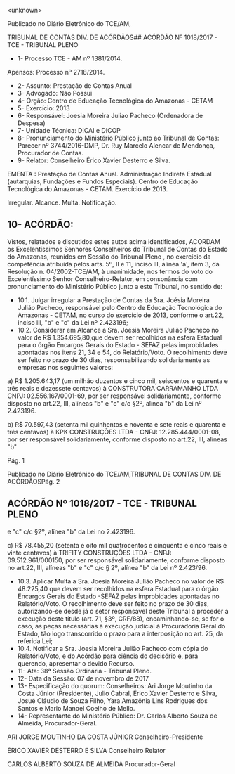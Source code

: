 &lt;unknown&gt;

Publicado  no  Diário Eletrônico do TCE/AM,

TRIBUNAL DE CONTAS DIV. DE  ACÓRDÃOS## ACÓRDÃO Nº 1018/2017 - TCE - TRIBUNAL PLENO

- 1- Processo TCE - AM nº 1381/2014.

Apensos: Processo nº  2718/2014.

- 2- Assunto: Prestação de Contas Anual
- 3- Advogado: Não Possui
- 4- Órgão: Centro de Educação Tecnológica do Amazonas - CETAM
- 5- Exercício: 2013
- 6- Responsável: Joesia Moreira Juliao Pacheco (Ordenadora de Despesa)
- 7- Unidade Técnica: DICAI e DICOP
- 8- Pronunciamento  do Ministério  Público  junto  ao Tribunal  de Contas: Parecer  nº 3744/2016-DMP, Dr. Ruy Marcelo Alencar de Mendonça, Procurador de Contas.
- 9- Relator: Conselheiro Érico Xavier Desterro e Silva.

EMENTA : Prestação de Contas Anual. Administração Indireta Estadual (autarquias, Fundações e Fundos Especiais). Centro de Educação  Tecnológica  do  Amazonas  -  CETAM. Exercício de 2013.

Irregular. Alcance. Multa. Notificação.

## 10-  ACÓRDÃO:

Vistos, relatados e discutidos estes autos acima identificados, ACORDAM os Excelentíssimos Senhores Conselheiros do Tribunal de Contas do Estado do Amazonas, reunidos em Sessão do Tribunal Pleno , no exercício da competência atribuída pelos arts. 5º, II e 11, inciso III, alínea 'a', item 3, da Resolução n. 04/2002-TCE/AM, à unanimidade, nos termos do voto do Excelentíssimo Senhor Conselheiro-Relator, em consonância com pronunciamento do Ministério Público junto a este Tribunal, no sentido de:

- 10.1. Julgar irregular a Prestação de Contas da Sra. Joésia Moreira Julião Pacheco, responsável pelo Centro de Educação Tecnológica do Amazonas - CETAM, no curso  do  exercício  de  2013,  conforme  o  art.22,  inciso  lll,  "b"  e  "c"  da  Lei  nº 2.423196;
- 10.2. Considerar  em Alcance  a Sra. Joésia Moreira  Julião Pacheco  no  valor  de  R$ 1.354.695,80,que  devem  ser  recolhidos  na  esfera  Estadual  para  o  órgão Encargos Gerais do Estado - SEFAZ pelas improbidades apontadas nos itens 21, 34  e 54, do  Relatório/Voto. O recolhimento  deve ser  feito  no prazo  de  30 dias, responsabilizando solidariamente as empresas nos seguintes valores:

a) R$ 1.205.643,17  (um milhão duzentos e cinco mil, seiscentos e quarenta e três reais e  dezessete centavos) à  CONSTRUTORA CARRAMANHO  LTDA  CNPJ:  02.556.167/0001-69,  por  ser  responsável  solidariamente,  conforme disposto no art.22, III, alíneas "b" e "c" c/c §2º, alínea "b" da Lei nº 2.423196.

b)  R$  70.597,43 (setenta mil  quinhentos e noventa  e sete  reais  e quarenta e três  centavos)  à  KPK  CONSTRUÇÕES  LTDA  -  CNPJ:  12.285.444/0001-08, por ser responsável solidariamente, conforme disposto no art.22, III, alíneas "b"

Pág. 1

Publicado  no  Diário Eletrônico do TCE/AM,TRIBUNAL DE CONTAS DIV. DE  ACÓRDÃOSPág. 2

## ACÓRDÃO Nº 1018/2017 - TCE - TRIBUNAL PLENO

e "c" c/c §2º, alínea "b" da Lei no 2.423196.

c) R$  78.455,20 (setenta e oito  mil quatrocentos e cinquenta e cinco  reais e vinte centavos)  à  TRIFITY  CONSTRUÇÕES  LTDA  -  CNPJ: 09.512.961/000150,  por  ser  responsável  solidariamente,  conforme  disposto  no  art.22, III, alíneas "b" e "c" c/c § 2º, alínea "b" da Lei nº 2.423/96.

- 10.3. Aplicar Multa  a Sra.  Joesia Moreira Julião Pacheco  no  valor de R$ 48.225,40 que devem ser recolhidos na esfera Estadual para o órgão Encargos Gerais do Estado -SEFAZ pelas improbidades apontadas no Relatório/Voto. O recolhimento  deve  ser  feito  no  prazo  de  30  dias,  autorizando-se  desde  já  o setor responsável  deste  Tribunal a proceder a execução  deste título (art. 71, §3º, CRF/88),  encaminhando-se,  se  for  o  caso,  as  peças  necessárias  à execução judicial à Procuradoria Geral do Estado, tão logo transcorrido o prazo para a interposição no art. 25, da referida Lei;
- 10.4. Notificar a Sra. Joesia Moreira  Julião Pacheco com cópia do Relatório/Voto, e do  Acórdão  para  ciência  do  decisório  e,  para  querendo,  apresentar  o  devido Recurso.
- 11-  Ata: 38ª Sessão Ordinária - Tribunal Pleno.
- 12-  Data da Sessão: 07 de novembro de 2017
- 13-  Especificação  do  quorum: Conselheiros: Ari Jorge  Moutinho  da  Costa  Júnior (Presidente), Julio Cabral, Érico Xavier Desterro e Silva, Josué Cláudio de Souza Filho, Yara Amazônia Lins Rodrigues dos Santos e Mario Manoel Coelho de Mello.
- 14-  Representante do Ministério Público: Dr. Carlos Alberto Souza de Almeida, Procurador-Geral.

ARI JORGE MOUTINHO DA COSTA JÚNIOR Conselheiro-Presidente

ÉRICO XAVIER DESTERRO E SILVA Conselheiro Relator

CARLOS ALBERTO SOUZA DE ALMEIDA Procurador-Geral